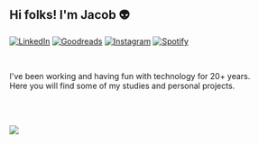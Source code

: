 
## Hi folks! I'm Jacob :alien:

<a href="https://www.linkedin.com/in/felipejacob/">![LinkedIn](https://img.shields.io/badge/linkedin-%230077B5.svg?style=for-the-badge&logo=linkedin&logoColor=white)</a>
<a href="https://www.goodreads.com/user/show/59344121-felipe-jacob">![Goodreads](https://img.shields.io/badge/Goodreads-F3F1EA?style=for-the-badge&logo=goodreads&logoColor=372213)</a>
<a href="https://instagram.com/felipisses">![Instagram](https://img.shields.io/badge/Instagram-%23E4405F.svg?style=for-the-badge&logo=Instagram&logoColor=white)</a>
<a href="https://open.spotify.com/user/adelbs?si=gHIlN5AlSMKLfs063DUjEQ">![Spotify](https://img.shields.io/badge/Spotify-1ED760?style=for-the-badge&logo=spotify&logoColor=white)</a>

<br>

I've been working and having fun with technology for 20+ years.
<br>
Here you will find some of my studies and personal projects.

<br><br>

<img src="https://komarev.com/ghpvc/?username=adelbs"/>
